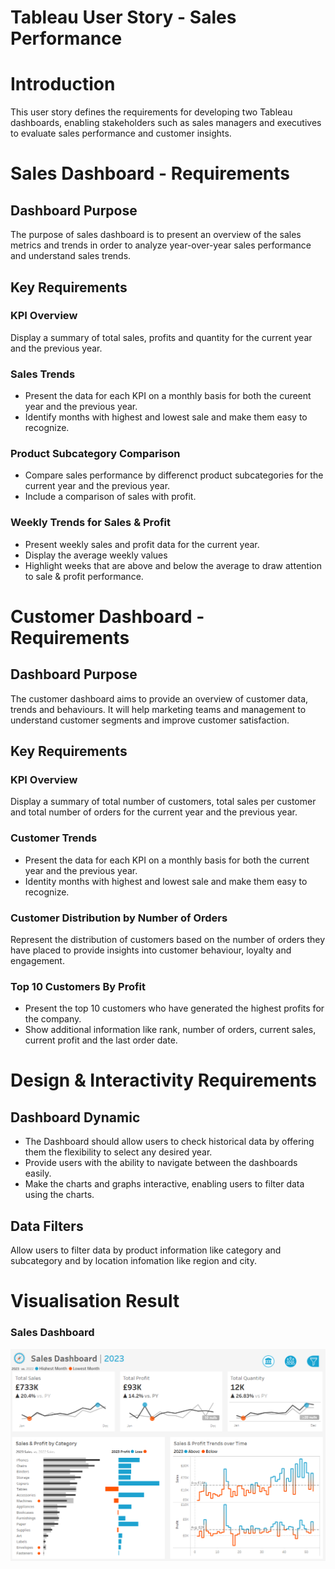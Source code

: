 # Tableau User Story - Sales Performance 

# Introduction
This user story defines the requirements for developing two Tableau dashboards, enabling stakeholders such as sales managers and executives to evaluate sales performance and customer insights.

# Sales Dashboard - Requirements
## Dashboard Purpose
The purpose of sales dashboard is to present an overview of the sales metrics and trends in order to analyze year-over-year sales performance and understand sales trends.

## Key Requirements

### KPI Overview
Display a summary of total sales, profits and quantity for the current year and the previous year.

### Sales Trends
- Present the data for each KPI on a monthly basis for both the cureent year and the previous year.
- Identify months with highest and lowest sale and make them easy to recognize.

### Product Subcategory Comparison
- Compare sales performance by differenct product subcategories for the current year and the previous year.
- Include a comparison of sales with profit.

### Weekly Trends for Sales & Profit
- Present weekly sales and profit data for the current year.
- Display the average weekly values
- Highlight weeks that are above and below the average to draw attention to sale & profit performance.

# Customer Dashboard - Requirements

## Dashboard Purpose
The customer dashboard aims to provide an overview of customer data, trends and behaviours. It will help marketing teams and management to understand customer segments and improve customer satisfaction.

## Key Requirements

### KPI Overview
Display a summary of total number of customers, total sales per customer and total number of orders for the current year and the previous year.

### Customer Trends
- Present the data for each KPI on a monthly basis for both the current year and the previous year.
- Identity months with highest and lowest sale and make them easy to recognize.

### Customer Distribution by Number of Orders
Represent the distribution of customers based on the number of orders they have placed to provide insights into customer behaviour, loyalty and engagement.

### Top 10 Customers By Profit
- Present the top 10 customers who have generated the highest profits for the company.
- Show additional information like rank, number of orders, current sales, current profit and the last order date.

# Design & Interactivity Requirements

## Dashboard Dynamic
- The Dashboard should allow users to check historical data by offering them the flexibility to select any desired year.
- Provide users with the ability to navigate between the dashboards easily.
- Make the charts and graphs interactive, enabling users to filter data using the charts.

## Data Filters

Allow users to filter data by product information like category and subcategory and by location infomation like region and city.



# Visualisation Result

### Sales Dashboard

![Tableau](images/sales_dashboard.png)
